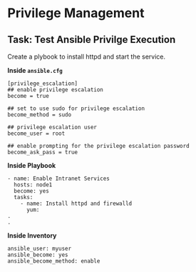 # Privilege Management

## Task: Test Ansible Privilge Execution

Create a plybook to install httpd and start the service. 

**Inside `ansible.cfg`**

```shell
[privilege_escalation]
## enable privilege escalation
become = true 
 
## set to use sudo for privilege escalation
become_method = sudo
 
## privilege escalation user
become_user = root 
 
## enable prompting for the privilege escalation password
become_ask_pass = true 
```

**Inside Playbook**

```shell
- name: Enable Intranet Services
  hosts: node1
  become: yes
  tasks:
    - name: Install httpd and firewalld
      yum:
.
.
```

**Inside Inventory**

```shell
ansible_user: myuser
ansible_become: yes
ansible_become_method: enable
```
